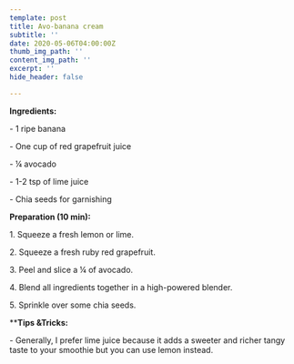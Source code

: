 ```yaml
---
template: post
title: Avo-banana cream
subtitle: ''
date: 2020-05-06T04:00:00Z
thumb_img_path: ''
content_img_path: ''
excerpt: ''
hide_header: false

---
```

**Ingredients:**

\- 1 ripe banana

\- One cup of red grapefruit juice

\- ¼ avocado

\- 1-2 tsp of lime juice

\- Chia seeds for garnishing

**Preparation (10 min):**

1\. Squeeze a fresh lemon or lime.

2\. Squeeze a fresh ruby red grapefruit.

3\. Peel and slice a ¼ of avocado.

4\. Blend all ingredients together in a high-powered blender.

5\. Sprinkle over some chia seeds.

****Tips &Tricks:**

\- Generally, I prefer lime juice because it adds a sweeter and richer tangy taste to your smoothie but you can use lemon instead.